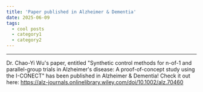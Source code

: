 ```yaml
---
title: 'Paper published in Alzheimer & Dementia'
date: 2025-06-09
tags:
  - cool posts
  - category1
  - category2
---
```


------

Dr. Chao-Yi Wu's paper, entitled "Synthetic control methods for n-of-1 and parallel-group trials in Alzheimer's disease: A proof-of-concept study using the I-CONECT" has been published in Alzheimer & Dementia! Check it out here: https://alz-journals.onlinelibrary.wiley.com/doi/10.1002/alz.70460
